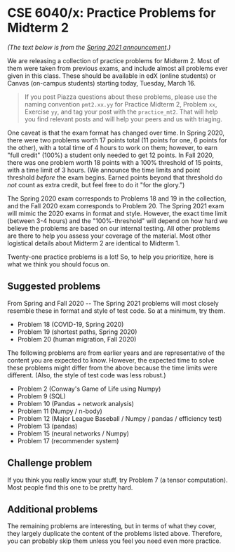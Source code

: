 # CSE 6040/x: Practice Problems for Midterm 2 #

_(The text below is from the [Spring 2021 announcement](https://piazza.com/class/khxuuzvsj6x3ij?cid=2239).)_

We are releasing a collection of practice problems for Midterm 2. Most of them were taken from previous exams, and include almost all problems ever given in this class. These should be available in edX (online students) or Canvas (on-campus students) starting today, Tuesday, March 16.

> If you post Piazza questions about these problems, please use the naming convention `pmt2.xx.yy` for Practice Midterm 2, Problem `xx`, Exercise `yy`, and tag your post with the `practice_mt2`. That will help you find relevant posts and will help your peers and us with triaging.

One caveat is that the exam format has changed over time. In Spring 2020, there were two problems worth 17 points total (11 points for one, 6 points for the other), with a total time of 4 hours to work on them; however, to earn "full credit" (100%) a student only needed to get 12 points. In Fall 2020, there was one problem worth 18 points with a 100% threshold of 15 points, with a time limit of 3 hours. (We announce the time limits and point threshold _before_ the exam begins. Earned points beyond that threshold do _not_ count as extra credit, but feel free to do it "for the glory.")

The Spring 2020 exam corresponds to Problems 18 and 19 in the collection, and the Fall 2020 exam corresponds to Problem 20. The Spring 2021 exam will mimic the 2020 exams in format and style. However, the exact time limit (between 3-4 hours) and the "100%-threshold" will depend on how hard we believe the problems are based on our internal testing. All other problems are there to help you assess your coverage of the material. Most other logistical details about Midterm 2 are identical to Midterm 1.

Twenty-one practice problems is a lot! So, to help you prioritize, here is what we think you should focus on.

## Suggested problems ##

From Spring and Fall 2020 -- The Spring 2021 problems will most closely resemble these in format and style of test code. So at a minimum, try them.
- Problem 18 (COVID-19, Spring 2020)
- Problem 19 (shortest paths, Spring 2020)
- Problem 20 (human migration, Fall 2020)

The following problems are from earlier years and are representative of the content you are expected to know. However, the expected time to solve these problems might differ from the above because the time limits were different. (Also, the style of test code was less robust.)
- Problem 2 (Conway's Game of Life using Numpy)
- Problem 9 (SQL)
- Problem 10 (Pandas + network analysis)
- Problem 11 (Numpy / n-body)
- Problem 12 (Major League Baseball / Numpy / pandas / efficiency test)
- Problem 13 (pandas)
- Problem 15 (neural networks / Numpy)
- Problem 17 (recommender system)

## Challenge problem ##

If you think you really know your stuff, try Problem 7 (a tensor computation). Most people find this one to be pretty hard.

## Additional problems ##

The remaining problems are interesting, but in terms of what they cover, they largely duplicate the content of the problems listed above. Therefore, you can probably skip them unless you feel you need even more practice.

